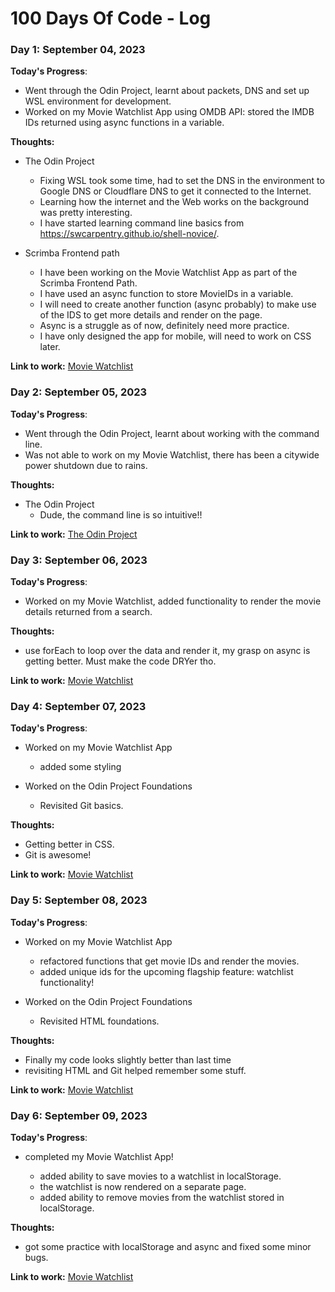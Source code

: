 # 100 Days Of Code - Log

### Day 1: September 04, 2023

<!-- ##### (delete me or comment me out) -->

**Today's Progress**:

- Went through the Odin Project, learnt about packets, DNS and set up WSL environment for development.
- Worked on my Movie Watchlist App using OMDB API: stored the IMDB IDs returned using async functions in a variable.

**Thoughts:**

- The Odin Project

  - Fixing WSL took some time, had to set the DNS in the environment to Google DNS or Cloudflare DNS to get it connected to the Internet.
  - Learning how the internet and the Web works on the background was pretty interesting.
  - I have started learning command line basics from https://swcarpentry.github.io/shell-novice/.

- Scrimba Frontend path
  - I have been working on the Movie Watchlist App as part of the Scrimba Frontend Path.
  - I have used an async function to store MovieIDs in a variable.
  - I will need to create another function (async probably) to make use of the IDS to get more details and render on the page.
  - Async is a struggle as of now, definitely need more practice.
  - I have only designed the app for mobile, will need to work on CSS later.

**Link to work:** [Movie Watchlist](https://github.com/SGM-dev/movie-watchlist)

### Day 2: September 05, 2023

<!-- ##### (delete me or comment me out) -->

**Today's Progress**:

- Went through the Odin Project, learnt about working with the command line.
- Was not able to work on my Movie Watchlist, there has been a citywide power shutdown due to rains.

**Thoughts:**

- The Odin Project
  - Dude, the command line is so intuitive!!

**Link to work:** [The Odin Project](https://www.theodinproject.com/lessons/foundations-command-line-basics)

### Day 3: September 06, 2023

<!-- ##### (delete me or comment me out) -->

**Today's Progress**:

- Worked on my Movie Watchlist, added functionality to render the movie details returned from a search.

**Thoughts:**

- use forEach to loop over the data and render it, my grasp on async is getting better. Must make the code DRYer tho.

**Link to work:** [Movie Watchlist](https://github.com/SGM-dev/movie-watchlist)

### Day 4: September 07, 2023

<!-- ##### (delete me or comment me out) -->

**Today's Progress**:

- Worked on my Movie Watchlist App

  - added some styling

- Worked on the Odin Project Foundations

  - Revisited Git basics.

**Thoughts:**

- Getting better in CSS.
- Git is awesome!

**Link to work:** [Movie Watchlist](https://github.com/SGM-dev/movie-watchlist)

### Day 5: September 08, 2023

<!-- ##### (delete me or comment me out) -->

**Today's Progress**:

- Worked on my Movie Watchlist App

  - refactored functions that get movie IDs and render the movies.
  - added unique ids for the upcoming flagship feature: watchlist functionality!

- Worked on the Odin Project Foundations
  
  - Revisited HTML foundations.
    
**Thoughts:**

- Finally my code looks slightly better than last time
- revisiting HTML and Git helped remember some stuff.

**Link to work:** [Movie Watchlist](https://github.com/SGM-dev/movie-watchlist)

### Day 6: September 09, 2023

<!-- ##### (delete me or comment me out) -->

**Today's Progress**:

- completed my Movie Watchlist App!

  - added ability to save movies to a watchlist in localStorage.
  - the watchlist is now rendered on a separate page.
  - added ability to remove movies from the watchlist stored in localStorage.

**Thoughts:**

- got some practice with localStorage and async and fixed some minor bugs.

**Link to work:** [Movie Watchlist](https://github.com/SGM-dev/movie-watchlist)

<!-- ### Day 0: February 30, 2016 (Example 2)
##### (delete me or comment me out)

**Today's Progress**: Fixed CSS, worked on canvas functionality for the app.

**Thoughts**: I really struggled with CSS, but, overall, I feel like I am slowly getting better at it. Canvas is still new for me, but I managed to figure out some basic functionality.

**Link(s) to work**: [Calculator App](http://www.example.com)


### Day 1: June 27, Monday

**Today's Progress**: I've gone through many exercises on FreeCodeCamp.

**Thoughts** I've recently started coding, and it's a great feeling when I finally solve an algorithm challenge after a lot of attempts and hours spent.

**Link(s) to work**
1. [Find the Longest Word in a String](https://www.freecodecamp.com/challenges/find-the-longest-word-in-a-string)
2. [Title Case a Sentence](https://www.freecodecamp.com/challenges/title-case-a-sentence) -->
